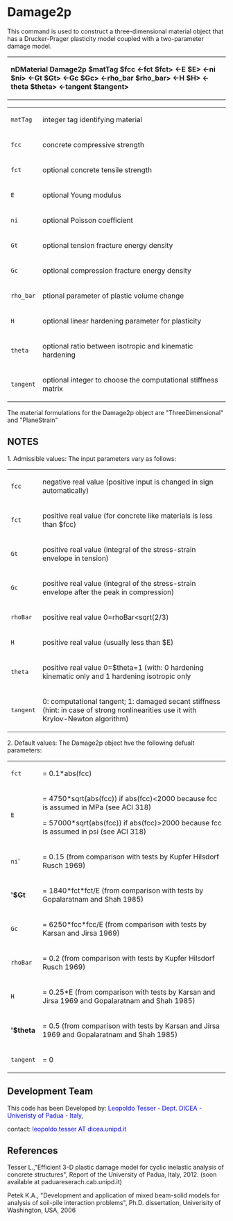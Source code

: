 # Damage2p

<p>This command is used to construct a three-dimensional material object
that has a Drucker-Prager plasticity model coupled with a two-parameter
damage model.</p>
<table>
<tbody>
<tr class="odd">
<td><p><strong>nDMaterial Damage2p $matTag $fcc &lt;-fct $fct&gt; &lt;-E
$E&gt; &lt;-ni $ni&gt; &lt;-Gt $Gt&gt; &lt;-Gc $Gc&gt; &lt;-rho_bar
$rho_bar&gt; &lt;-H $H&gt; &lt;-theta $theta&gt; &lt;-tangent
$tangent&gt;</strong></p></td>
</tr>
</tbody>
</table>
<table>
<tbody>
<tr class="odd">
<td><code class="parameter-table-variable">matTag</code></td>
<td><p>integer tag identifying material</p></td>
</tr>
<tr class="even">
<td><code class="parameter-table-variable">fcc</code></td>
<td><p>concrete compressive strength</p></td>
</tr>
<tr class="odd">
<td><code class="parameter-table-variable">fct</code></td>
<td><p>optional concrete tensile strength</p></td>
</tr>
<tr class="even">
<td><code class="parameter-table-variable">E</code></td>
<td><p>optional Young modulus</p></td>
</tr>
<tr class="odd">
<td><code class="parameter-table-variable">ni</code></td>
<td><p>optional Poisson coefficient</p></td>
</tr>
<tr class="even">
<td><code class="parameter-table-variable">Gt</code></td>
<td><p>optional tension fracture energy density</p></td>
</tr>
<tr class="odd">
<td><code class="parameter-table-variable">Gc</code></td>
<td><p>optional compression fracture energy density</p></td>
</tr>
<tr class="even">
<td><code class="parameter-table-variable">rho_bar</code></td>
<td><p>ptional parameter of plastic volume change</p></td>
</tr>
<tr class="odd">
<td><code class="parameter-table-variable">H</code></td>
<td><p>optional linear hardening parameter for plasticity</p></td>
</tr>
<tr class="even">
<td><code class="parameter-table-variable">theta</code></td>
<td><p>optional ratio between isotropic and kinematic hardening</p></td>
</tr>
<tr class="odd">
<td><code class="parameter-table-variable">tangent</code></td>
<td><p>optional integer to choose the computational stiffness
matrix</p></td>
</tr>
</tbody>
</table>
<p>The material formulations for the Damage2p object are
"ThreeDimensional" and "PlaneStrain"</p>
<h2 id="notes">NOTES</h2>
<p>1. Admissible values: The input parameters vary as follows:</p>
<table>
<tbody>
<tr class="odd">
<td><code class="parameter-table-variable">fcc</code></td>
<td><p>negative real value (positive input is changed in sign
automatically)</p></td>
</tr>
<tr class="even">
<td><code class="parameter-table-variable">fct</code></td>
<td><p>positive real value (for concrete like materials is less than
$fcc)</p></td>
</tr>
<tr class="odd">
<td><code class="parameter-table-variable">Gt</code></td>
<td><p>positive real value (integral of the stress-strain envelope in
tension)</p></td>
</tr>
<tr class="even">
<td><code class="parameter-table-variable">Gc</code></td>
<td><p>positive real value (integral of the stress-strain envelope after
the peak in compression)</p></td>
</tr>
<tr class="odd">
<td><code class="parameter-table-variable">rhoBar</code></td>
<td><p>positive real value 0=rhoBar&lt;sqrt(2/3)</p></td>
</tr>
<tr class="even">
<td><code class="parameter-table-variable">H</code></td>
<td><p>positive real value (usually less than $E)</p></td>
</tr>
<tr class="odd">
<td><code class="parameter-table-variable">theta</code></td>
<td><p>positive real value 0=$theta=1 (with: 0 hardening kinematic only
and 1 hardening isotropic only</p></td>
</tr>
<tr class="even">
<td><code class="parameter-table-variable">tangent</code></td>
<td><p>0: computational tangent; 1: damaged secant stiffness (hint: in
case of strong nonlinearities use it with Krylov-Newton
algorithm)</p></td>
</tr>
</tbody>
</table>
<p>2. Default values: The Damage2p object hve the following defualt
parameters:</p>
<table>
<tbody>
<tr class="odd">
<td><code class="parameter-table-variable">fct</code></td>
<td><p>= 0.1*abs(fcc)</p></td>
</tr>
<tr class="even">
<td><code class="parameter-table-variable">E</code></td>
<td><p>= 4750*sqrt(abs(fcc)) if abs(fcc)&lt;2000 because fcc is assumed
in MPa (see ACI 318)</p>
<p>= 57000*sqrt(abs(fcc)) if abs(fcc)&gt;2000 because fcc is assumed in
psi (see ACI 318)</p></td>
</tr>
<tr class="odd">
<td><p><code class="tcl-variable">ni</code>'</p></td>
<td><p>= 0.15 (from comparison with tests by Kupfer Hilsdorf Rusch
1969)</p></td>
</tr>
<tr class="even">
<td><p><strong>'$Gt</strong></p></td>
<td><p>= 1840*fct*fct/E (from comparison with tests by Gopalaratnam and
Shah 1985)</p></td>
</tr>
<tr class="odd">
<td><code class="parameter-table-variable">Gc</code></td>
<td><p>= 6250*fcc*fcc/E (from comparison with tests by Karsan and Jirsa
1969)</p></td>
</tr>
<tr class="even">
<td><code class="parameter-table-variable">rhoBar</code></td>
<td><p>= 0.2 (from comparison with tests by Kupfer Hilsdorf Rusch
1969)</p></td>
</tr>
<tr class="odd">
<td><code class="parameter-table-variable">H</code></td>
<td><p>= 0.25*E (from comparison with tests by Karsan and Jirsa 1969 and
Gopalaratnam and Shah 1985)</p></td>
</tr>
<tr class="even">
<td><p><strong>'$theta</strong></p></td>
<td><p>= 0.5 (from comparison with tests by Karsan and Jirsa 1969 and
Gopalaratnam and Shah 1985)</p></td>
</tr>
<tr class="odd">
<td><code class="parameter-table-variable">tangent</code></td>
<td><p>= 0</p></td>
</tr>
</tbody>
</table>
<h2 id="development_team">Development Team</h2>
<p>This code has been Developed by: 
<span style="color:blue">Leopoldo Tesser - Dept. DICEA - Univeristy of
Padua - Italy</span>,</p>
<p>contact: <span style="color:blue">leopoldo.tesser AT
dicea.unipd.it</span></p>
<h2 id="references">References</h2>
<p>Tesser L.,"Efficient 3-D plastic damage model for cyclic inelastic
analysis of concrete structures", Report of the University of Padua,
Italy, 2012. (soon available at paduareserach.cab.unipd.it)</p>
<p>Petek K.A., "Development and application of mixed beam-solid models
for analysis of soil-pile interaction problems", Ph.D. dissertation,
Univerisity of Washington, USA, 2006</p>
